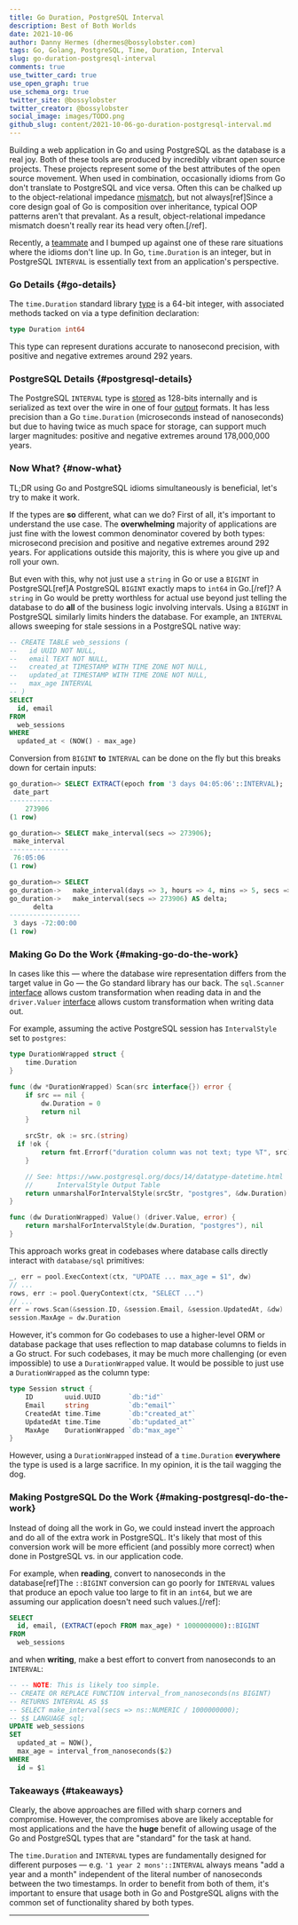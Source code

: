 ```yaml
---
title: Go Duration, PostgreSQL Interval
description: Best of Both Worlds
date: 2021-10-06
author: Danny Hermes (dhermes@bossylobster.com)
tags: Go, Golang, PostgreSQL, Time, Duration, Interval
slug: go-duration-postgresql-interval
comments: true
use_twitter_card: true
use_open_graph: true
use_schema_org: true
twitter_site: @bossylobster
twitter_creator: @bossylobster
social_image: images/TODO.png
github_slug: content/2021-10-06-go-duration-postgresql-interval.md
---
```


Building a web application in Go and using PostgreSQL as the database is a real
joy. Both of these tools are produced by incredibly vibrant open source
projects. These projects represent some of the best attributes of the open
source movement. When used in combination, occasionally idioms from Go don't
translate to PostgreSQL and vice versa. Often this can be chalked up to the
object-relational impedance [mismatch][1], but not always[ref]Since a core
design goal of Go is composition over inheritance, typical OOP patterns aren't
that prevalant. As a result, object-relational impedance mismatch doesn't
really rear its head very often.[/ref].

Recently, a [teammate][2] and I bumped up against one of these rare situations
where the idioms don't line up. In Go, `time.Duration` is an integer, but
in PostgreSQL `INTERVAL` is essentially text from an application's perspective.

### Go Details {#go-details}

The `time.Duration` standard library [type][3] is a 64-bit integer, with
associated methods tacked on via a type definition declaration:

```go
type Duration int64
```

This type can represent durations accurate to nanosecond precision, with
positive and negative extremes around 292 years.

### PostgreSQL Details {#postgresql-details}

The PostgreSQL `INTERVAL` type is [stored][4] as 128-bits internally and is
serialized as text over the wire in one of four [output][5] formats.
It has less precision than a Go `time.Duration` (microseconds instead of
nanoseconds) but due to having twice as much space for storage, can support
much larger magnitudes: positive and negative extremes around 178,000,000
years.

### Now What? {#now-what}

TL;DR using Go and PostgreSQL idioms simultaneously is beneficial, let's try
to make it work.

If the types are **so** different, what can we do? First of all, it's important
to understand the use case. The **overwhelming** majority of applications
are just fine with the lowest common denominator covered by both types:
microsecond precision and positive and negative extremes around 292 years.
For applications outside this majority, this is where you give up and roll
your own.

But even with this, why not just use a `string` in Go or use a `BIGINT` in
PostgreSQL[ref]A PostgreSQL `BIGINT` exactly maps to `int64` in Go.[/ref]? A
`string` in Go would be pretty worthless for actual use beyond just telling
the database to do **all** of the business logic involving intervals. Using a
`BIGINT` in PostgreSQL similarly limits hinders the database. For example, an
`INTERVAL` allows sweeping for stale sessions in a PostgreSQL native way:

```sql
-- CREATE TABLE web_sessions (
--   id UUID NOT NULL,
--   email TEXT NOT NULL,
--   created_at TIMESTAMP WITH TIME ZONE NOT NULL,
--   updated_at TIMESTAMP WITH TIME ZONE NOT NULL,
--   max_age INTERVAL
-- )
SELECT
  id, email
FROM
  web_sessions
WHERE
  updated_at < (NOW() - max_age)
```

Conversion from `BIGINT` **to** `INTERVAL` can be done on the fly but this
breaks down for certain inputs:

```sql
go_duration=> SELECT EXTRACT(epoch from '3 days 04:05:06'::INTERVAL);
 date_part
-----------
    273906
(1 row)

go_duration=> SELECT make_interval(secs => 273906);
 make_interval
---------------
 76:05:06
(1 row)

go_duration=> SELECT
go_duration->   make_interval(days => 3, hours => 4, mins => 5, secs => 6) -
go_duration->   make_interval(secs => 273906) AS delta;
      delta
------------------
 3 days -72:00:00
(1 row)
```

### Making Go Do the Work {#making-go-do-the-work}

In cases like this &mdash; where the database wire representation differs from
the target value in Go &mdash; the Go standard library has our back. The
`sql.Scanner` [interface][6] allows custom transformation when reading data
in and the `driver.Valuer` [interface][7] allows custom transformation when
writing data out.

For example, assuming the active PostgreSQL session has `IntervalStyle` set
to `postgres`:

```go
type DurationWrapped struct {
	time.Duration
}

func (dw *DurationWrapped) Scan(src interface{}) error {
	if src == nil {
		dw.Duration = 0
		return nil
	}

	srcStr, ok := src.(string)
  if !ok {
		return fmt.Errorf("duration column was not text; type %T", src)
	}

	// See: https://www.postgresql.org/docs/14/datatype-datetime.html
	//      IntervalStyle Output Table
	return unmarshalForIntervalStyle(srcStr, "postgres", &dw.Duration)
}

func (dw DurationWrapped) Value() (driver.Value, error) {
	return marshalForIntervalStyle(dw.Duration, "postgres"), nil
}
```

This approach works great in codebases where database calls directly interact
with `database/sql` primitives:

```go
_, err = pool.ExecContext(ctx, "UPDATE ... max_age = $1", dw)
// ...
rows, err := pool.QueryContext(ctx, "SELECT ...")
// ...
err = rows.Scan(&session.ID, &session.Email, &session.UpdatedAt, &dw)
session.MaxAge = dw.Duration
```

However, it's common for Go codebases to use a higher-level ORM or database
package that uses reflection to map database columns to fields in a Go struct.
For such codebases, it may be much more challenging (or even impossible) to
use a `DurationWrapped` value. It would be possible to just use a
`DurationWrapped` as the column type:

```go
type Session struct {
	ID        uuid.UUID       `db:"id"`
	Email     string          `db:"email"`
	CreatedAt time.Time       `db:"created_at"`
	UpdatedAt time.Time       `db:"updated_at"`
	MaxAge    DurationWrapped `db:"max_age"`
}
```

However, using a `DurationWrapped` instead of a `time.Duration` **everywhere**
the type is used is a large sacrifice. In my opinion, it is the tail wagging
the dog.

### Making PostgreSQL Do the Work {#making-postgresql-do-the-work}

Instead of doing all the work in Go, we could instead invert the approach and
do all of the extra work in PostgreSQL. It's likely that most of this
conversion work will be more efficient (and possibly more correct) when done
in PostgreSQL vs. in our application code.

For example, when **reading**, convert to nanoseconds in the
database[ref]The `::BIGINT` conversion can go poorly for `INTERVAL` values
that produce an epoch value too large to fit in an `int64`, but we are assuming
our application doesn't need such values.[/ref]:

```sql
SELECT
  id, email, (EXTRACT(epoch FROM max_age) * 1000000000)::BIGINT
FROM
  web_sessions
```

and when **writing**, make a best effort to convert from nanoseconds to
an `INTERVAL`:

```sql
-- -- NOTE: This is likely too simple.
-- CREATE OR REPLACE FUNCTION interval_from_nanoseconds(ns BIGINT)
-- RETURNS INTERVAL AS $$
-- SELECT make_interval(secs => ns::NUMERIC / 1000000000);
-- $$ LANGUAGE sql;
UPDATE web_sessions
SET
  updated_at = NOW(),
  max_age = interval_from_nanoseconds($2)
WHERE
  id = $1
```

### Takeaways {#takeaways}

Clearly, the above approaches are filled with sharp corners and compromise.
However, the compromises above are likely acceptable for most applications
and the have the **huge** benefit of allowing usage of the Go and PostgreSQL
types that are "standard" for the task at hand.

The `time.Duration` and `INTERVAL` types are fundamentally designed for
different purposes &mdash; e.g. `'1 year 2 mons'::INTERVAL` always means "add a
year and a month" independent of the literal number of nanoseconds between the
two timestamps. In order to benefit from both of them, it's important to ensure
that usage both in Go and PostgreSQL aligns with the common set of
functionality shared by both types.

<hr style="margin-bottom: 25px; width: 50%;">

[1]: https://en.wikipedia.org/wiki/Object%E2%80%93relational_impedance_mismatch
[2]: https://twitter.com/perryfromsoma
[3]: https://github.com/golang/go/blob/go1.17.1/src/time/time.go#L587-L590
[4]: https://www.postgresql.org/docs/14/datatype-datetime.html
[5]: https://www.postgresql.org/docs/14/datatype-datetime.html#INTERVAL-STYLE-OUTPUT-TABLE
[6]: https://github.com/golang/go/blob/go1.17.1/src/database/sql/sql.go#L395-L416
[7]: https://github.com/golang/go/blob/go1.17.1/src/database/sql/driver/types.go#L35-L43
